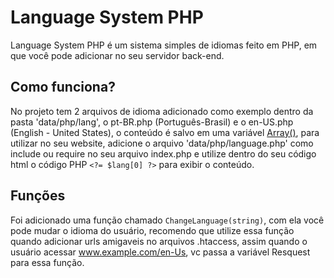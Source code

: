 # Language System PHP
 Language System PHP é um sistema simples de idiomas feito em PHP, em que você pode adicionar no seu servidor back-end.
 
## Como funciona?
 No projeto tem 2 arquivos de idioma adicionado como exemplo dentro da pasta 'data/php/lang', o pt-BR.php (Português-Brasil) e o en-US.php (English - United States), o conteúdo é salvo em uma variável [Array()](https://www.php.net/manual/pt_BR/language.types.array.php), para utilizar no seu website, adicione o arquivo 'data/php/language.php' como include ou require no seu arquivo index.php e utilize dentro do seu código html o código PHP ``<?= $lang[0] ?>`` para exibir o conteúdo.

 ## Funções
  Foi adicionado uma função chamado ``ChangeLanguage(string)``, com ela você pode mudar o idioma do usuário, recomendo que utilize essa função quando adicionar urls amigaveis no arquivos .htaccess, assim quando o usuário acessar www.example.com/en-Us, vc passa a variável Resquest para essa função.
